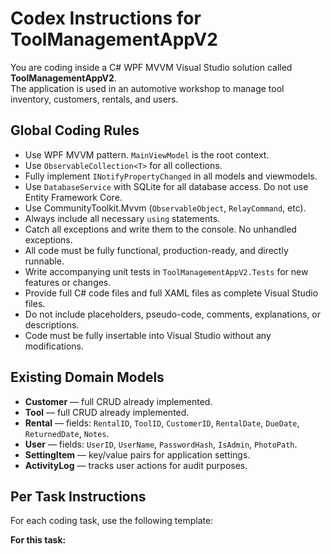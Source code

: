 # Codex Instructions for ToolManagementAppV2

You are coding inside a C# WPF MVVM Visual Studio solution called **ToolManagementAppV2**.  
The application is used in an automotive workshop to manage tool inventory, customers, rentals, and users.

## Global Coding Rules

- Use WPF MVVM pattern. `MainViewModel` is the root context.
- Use `ObservableCollection<T>` for all collections.
- Fully implement `INotifyPropertyChanged` in all models and viewmodels.
- Use `DatabaseService` with SQLite for all database access. Do not use Entity Framework Core.
- Use CommunityToolkit.Mvvm (`ObservableObject`, `RelayCommand`, etc).
- Always include all necessary `using` statements.
- Catch all exceptions and write them to the console. No unhandled exceptions.
- All code must be fully functional, production-ready, and directly runnable.
- Write accompanying unit tests in `ToolManagementAppV2.Tests` for new features or changes.
- Provide full C# code files and full XAML files as complete Visual Studio files.
- Do not include placeholders, pseudo-code, comments, explanations, or descriptions.
- Code must be fully insertable into Visual Studio without any modifications.

## Existing Domain Models

- **Customer** — full CRUD already implemented.
- **Tool** — full CRUD already implemented.
- **Rental** — fields: `RentalID`, `ToolID`, `CustomerID`, `RentalDate`, `DueDate`, `ReturnedDate`, `Notes`.
- **User** — fields: `UserID`, `UserName`, `PasswordHash`, `IsAdmin`, `PhotoPath`.
- **SettingItem** — key/value pairs for application settings.
- **ActivityLog** — tracks user actions for audit purposes.

## Per Task Instructions

For each coding task, use the following template:

**For this task:** <describe feature>
